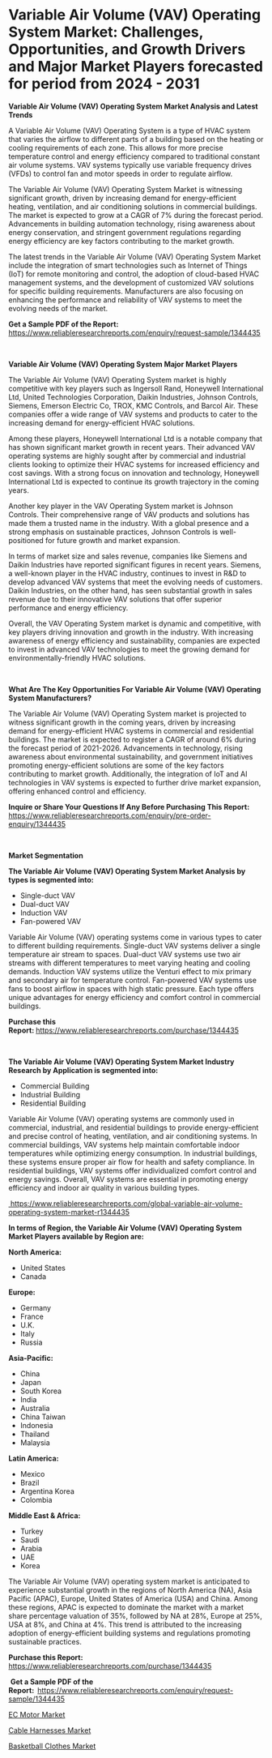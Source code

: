 <p><h1>Variable Air Volume (VAV) Operating System Market: Challenges, Opportunities, and Growth Drivers and Major Market Players forecasted for period from 2024 - 2031</h1></p><p><strong>Variable Air Volume (VAV) Operating System Market Analysis and Latest Trends</strong></p>
<p><p>A Variable Air Volume (VAV) Operating System is a type of HVAC system that varies the airflow to different parts of a building based on the heating or cooling requirements of each zone. This allows for more precise temperature control and energy efficiency compared to traditional constant air volume systems. VAV systems typically use variable frequency drives (VFDs) to control fan and motor speeds in order to regulate airflow.</p><p>The Variable Air Volume (VAV) Operating System Market is witnessing significant growth, driven by increasing demand for energy-efficient heating, ventilation, and air conditioning solutions in commercial buildings. The market is expected to grow at a CAGR of 7% during the forecast period. Advancements in building automation technology, rising awareness about energy conservation, and stringent government regulations regarding energy efficiency are key factors contributing to the market growth.</p><p>The latest trends in the Variable Air Volume (VAV) Operating System Market include the integration of smart technologies such as Internet of Things (IoT) for remote monitoring and control, the adoption of cloud-based HVAC management systems, and the development of customized VAV solutions for specific building requirements. Manufacturers are also focusing on enhancing the performance and reliability of VAV systems to meet the evolving needs of the market.</p></p>
<p><strong>Get a Sample PDF of the Report:&nbsp;</strong> <a href="https://www.reliableresearchreports.com/enquiry/request-sample/1344435">https://www.reliableresearchreports.com/enquiry/request-sample/1344435</a></p>
<p>&nbsp;</p>
<p><strong>Variable Air Volume (VAV) Operating System Major Market Players</strong></p>
<p><p>The Variable Air Volume (VAV) Operating System market is highly competitive with key players such as Ingersoll Rand, Honeywell International Ltd, United Technologies Corporation, Daikin Industries, Johnson Controls, Siemens, Emerson Electric Co, TROX, KMC Controls, and Barcol Air. These companies offer a wide range of VAV systems and products to cater to the increasing demand for energy-efficient HVAC solutions.</p><p>Among these players, Honeywell International Ltd is a notable company that has shown significant market growth in recent years. Their advanced VAV operating systems are highly sought after by commercial and industrial clients looking to optimize their HVAC systems for increased efficiency and cost savings. With a strong focus on innovation and technology, Honeywell International Ltd is expected to continue its growth trajectory in the coming years.</p><p>Another key player in the VAV Operating System market is Johnson Controls. Their comprehensive range of VAV products and solutions has made them a trusted name in the industry. With a global presence and a strong emphasis on sustainable practices, Johnson Controls is well-positioned for future growth and market expansion.</p><p>In terms of market size and sales revenue, companies like Siemens and Daikin Industries have reported significant figures in recent years. Siemens, a well-known player in the HVAC industry, continues to invest in R&D to develop advanced VAV systems that meet the evolving needs of customers. Daikin Industries, on the other hand, has seen substantial growth in sales revenue due to their innovative VAV solutions that offer superior performance and energy efficiency.</p><p>Overall, the VAV Operating System market is dynamic and competitive, with key players driving innovation and growth in the industry. With increasing awareness of energy efficiency and sustainability, companies are expected to invest in advanced VAV technologies to meet the growing demand for environmentally-friendly HVAC solutions.</p></p>
<p>&nbsp;</p>
<p><strong>What Are The Key Opportunities For Variable Air Volume (VAV) Operating System Manufacturers?</strong></p>
<p><p>The Variable Air Volume (VAV) Operating System market is projected to witness significant growth in the coming years, driven by increasing demand for energy-efficient HVAC systems in commercial and residential buildings. The market is expected to register a CAGR of around 6% during the forecast period of 2021-2026. Advancements in technology, rising awareness about environmental sustainability, and government initiatives promoting energy-efficient solutions are some of the key factors contributing to market growth. Additionally, the integration of IoT and AI technologies in VAV systems is expected to further drive market expansion, offering enhanced control and efficiency.</p></p>
<p><strong>Inquire or Share Your Questions If Any Before Purchasing This Report:</strong> <a href="https://www.reliableresearchreports.com/enquiry/pre-order-enquiry/1344435">https://www.reliableresearchreports.com/enquiry/pre-order-enquiry/1344435</a></p>
<p>&nbsp;</p>
<p><strong>Market Segmentation</strong></p>
<p><strong>The Variable Air Volume (VAV) Operating System Market Analysis by types is segmented into:</strong></p>
<p><ul><li>Single-duct VAV</li><li>Dual-duct VAV</li><li>Induction VAV</li><li>Fan-powered VAV</li></ul></p>
<p><p>Variable Air Volume (VAV) operating systems come in various types to cater to different building requirements. Single-duct VAV systems deliver a single temperature air stream to spaces. Dual-duct VAV systems use two air streams with different temperatures to meet varying heating and cooling demands. Induction VAV systems utilize the Venturi effect to mix primary and secondary air for temperature control. Fan-powered VAV systems use fans to boost airflow in spaces with high static pressure. Each type offers unique advantages for energy efficiency and comfort control in commercial buildings.</p></p>
<p><strong>Purchase this Report:&nbsp;</strong><a href="https://www.reliableresearchreports.com/purchase/1344435">https://www.reliableresearchreports.com/purchase/1344435</a></p>
<p>&nbsp;</p>
<p><strong>The Variable Air Volume (VAV) Operating System Market Industry Research by Application is segmented into:</strong></p>
<p><ul><li>Commercial Building</li><li>Industrial Building</li><li>Residential Building</li></ul></p>
<p><p>Variable Air Volume (VAV) operating systems are commonly used in commercial, industrial, and residential buildings to provide energy-efficient and precise control of heating, ventilation, and air conditioning systems. In commercial buildings, VAV systems help maintain comfortable indoor temperatures while optimizing energy consumption. In industrial buildings, these systems ensure proper air flow for health and safety compliance. In residential buildings, VAV systems offer individualized comfort control and energy savings. Overall, VAV systems are essential in promoting energy efficiency and indoor air quality in various building types.</p></p>
<p><a href="https://www.reliableresearchreports.com/global-variable-air-volume-operating-system-market-r1344435">&nbsp;https://www.reliableresearchreports.com/global-variable-air-volume-operating-system-market-r1344435</a></p>
<p><strong>In terms of Region, the Variable Air Volume (VAV) Operating System Market Players available by Region are:</strong></p>
<p>
    <p> <strong> North America: </strong>
        <ul>
            <li>United States</li>
            <li>Canada</li>
        </ul>
        </p> 
    <p> <strong> Europe: </strong>
        <ul>
            <li>Germany</li>
            <li>France</li>
            <li>U.K.</li>
            <li>Italy</li>
            <li>Russia</li>
        </ul>
        </p> 
    <p> <strong> Asia-Pacific: </strong>
        <ul>
            <li>China</li>
            <li>Japan</li>
            <li>South Korea</li>
            <li>India</li>
            <li>Australia</li>
            <li>China Taiwan</li>
            <li>Indonesia</li>
            <li>Thailand</li>
            <li>Malaysia</li>
        </ul>
        </p> 
    <p> <strong> Latin America: </strong>
        <ul>
            <li>Mexico</li>
            <li>Brazil</li>
            <li>Argentina Korea</li>
            <li>Colombia</li>
        </ul>
        </p> 
    <p> <strong> Middle East & Africa: </strong>
        <ul>
            <li>Turkey</li>
            <li>Saudi</li>
            <li>Arabia</li>
            <li>UAE</li>
            <li>Korea</li>
        </ul>
    </p>
    </p>
<p><p>The Variable Air Volume (VAV) operating system market is anticipated to experience substantial growth in the regions of North America (NA), Asia Pacific (APAC), Europe, United States of America (USA) and China. Among these regions, APAC is expected to dominate the market with a market share percentage valuation of 35%, followed by NA at 28%, Europe at 25%, USA at 8%, and China at 4%. This trend is attributed to the increasing adoption of energy-efficient building systems and regulations promoting sustainable practices.</p></p>
<p><strong>Purchase this Report: </strong><a href="https://www.reliableresearchreports.com/purchase/1344435">https://www.reliableresearchreports.com/purchase/1344435</a></p>
<p>&nbsp;<strong>Get a Sample PDF of the Report:&nbsp;&nbsp;</strong><a href="https://www.reliableresearchreports.com/enquiry/request-sample/1344435">https://www.reliableresearchreports.com/enquiry/request-sample/1344435</a></p>
<p><strong></strong></p>
<p><p><a href="https://www.linkedin.com/pulse/ec-motor-market-size-reveals-best-marketing-channels-global-qdayc?trackingId=WbllAvMfK8rPV1Ll00ORHw%3D%3D">EC Motor Market</a></p><p><a href="https://www.linkedin.com/pulse/cable-harnesses-market-research-report-key-successful-business-5fkef">Cable Harnesses Market</a></p><p><a href="https://issuu.com/reportprime-2/docs/basketball-clothes-market-size-2030.pptx">Basketball Clothes Market</a></p></p>